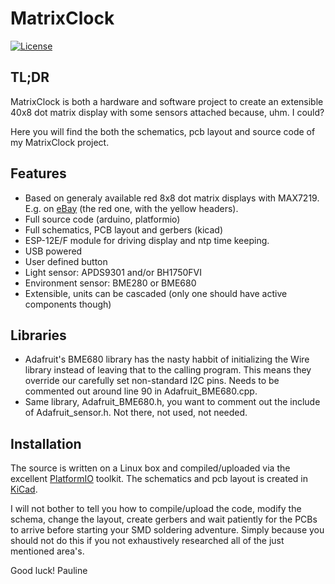 # MatrixClock

[![License](https://img.shields.io/github/license/middelink/MatrixClock.svg)](https://github.com/middelink/MatrixClock/blob/master/LICENSE)

## TL;DR

MatrixClock is both a hardware and software project to create an extensible
40x8 dot matrix display with some sensors attached because, uhm. I could?

Here you will find the both the schematics, pcb layout and source code of my
MatrixClock project.

## Features

* Based on generaly available red 8x8 dot matrix displays with MAX7219. E.g. on [eBay](https://www.ebay.com/itm/8x8-3mm-5mm-Dot-Matrix-Display-Red-Full-Color-RGB-LED-MAX7219-DIY-Kit-f-Arduino/401374736108) (the red one, with the yellow headers).
* Full source code (arduino, platformio)
* Full schematics, PCB layout and gerbers (kicad)
* ESP-12E/F module for driving display and ntp time keeping.
* USB powered
* User defined button
* Light sensor: APDS9301 and/or BH1750FVI
* Environment sensor: BME280 or BME680
* Extensible, units can be cascaded (only one should have active components though)

## Libraries

* Adafruit's BME680 library has the nasty habbit of initializing the Wire
  library instead of leaving that to the calling program. This means they
  override our carefully set non-standard I2C pins. Needs to be commented
  out around line 90 in Adafruit\_BME680.cpp.
* Same library, Adafruit\_BME680.h, you want to comment out the include of
  Adafruit\_sensor.h. Not there, not used, not needed.

## Installation

The source is written on a Linux box and compiled/uploaded via the excellent
[PlatformIO](https://platformio.org) toolkit. The schematics and pcb layout is
created in [KiCad](https://kicad-pcb.org).

I will not bother to tell you how to compile/upload the code, modify the
schema, change the layout, create gerbers and wait patiently for the PCBs
to arrive before starting your SMD soldering adventure. Simply because
you should not do this if you not exhaustively researched all of the
just mentioned area's.

Good luck!
  Pauline
